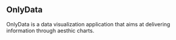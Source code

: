 ## OnlyData
OnlyData is a data visualization application that aims at delivering information through aesthic charts.
